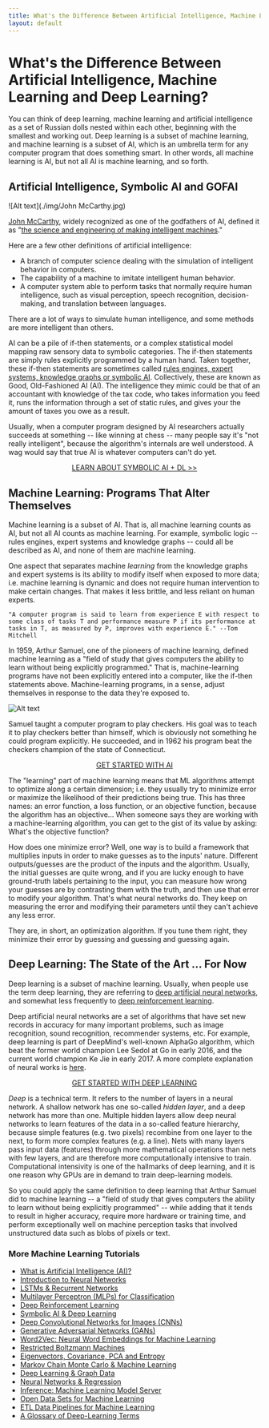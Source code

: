```yaml
---
title: What's the Difference Between Artificial Intelligence, Machine Learning and Deep Learning?
layout: default
---
```


# What's the Difference Between Artificial Intelligence, Machine Learning and Deep Learning?

You can think of deep learning, machine learning and artificial intelligence as a set of Russian dolls nested within each other, beginning with the smallest and working out. Deep learning is a subset of machine learning, and machine learning is a subset of AI, which is an umbrella term for any computer program that does something smart. In other words, all machine learning is AI, but not all AI is machine learning, and so forth. 

## Artificial Intelligence, Symbolic AI and GOFAI

![Alt text](./img/John McCarthy.jpg)

[John McCarthy](https://en.wikipedia.org/wiki/John_McCarthy_(computer_scientist)), widely recognized as one of the godfathers of AI, defined it as "[the science and engineering of making intelligent machines](http://www-formal.stanford.edu/jmc/whatisai/node1.html)."

Here are a few other definitions of artificial intelligence:

* A branch of computer science dealing with the simulation of intelligent behavior in computers.
* The capability of a machine to imitate intelligent human behavior.
* A computer system able to perform tasks that normally require human intelligence, such as visual perception, speech recognition, decision-making, and translation between languages.

There are a lot of ways to simulate human intelligence, and some methods are more intelligent than others. 

AI can be a pile of if-then statements, or a complex statistical model mapping raw sensory data to symbolic categories. The if-then statements are simply rules explicitly programmed by a human hand. Taken together, these if-then statements are sometimes called [rules engines, expert systems, knowledge graphs or symbolic AI](./symbolicreasoning.html). Collectively, these are known as Good, Old-Fashioned AI (AI). The intelligence they mimic could be that of an accountant with knowledge of the tax code, who takes information you feed it, runs the information through a set of static rules, and gives your the amount of taxes you owe as a result. 

Usually, when a computer program designed by AI researchers actually succeeds at something -- like winning at chess -- many people say it's "not really intelligent", because the algorithm's internals are well understood. A wag would say that true AI is whatever computers can't do yet. 

<p align="center">
<a href="https://deeplearning4j.org/symbolicreasoning" type="button" class="btn btn-lg btn-success" onClick="ga('send', 'event', ‘quickstart', 'click');">LEARN ABOUT SYMBOLIC AI + DL >></a>
</p>

## Machine Learning: Programs That Alter Themselves

Machine learning is a subset of AI. That is, all machine learning counts as AI, but not all AI counts as machine learning. For example, symbolic logic -- rules engines, expert systems and knowledge graphs -- could all be described as AI, and none of them are machine learning. 

One aspect that separates machine *learning* from the knowledge graphs and expert systems is its ability to modify itself when exposed to more data; i.e. machine learning is dynamic and does not require human intervention to make certain changes. That makes it less brittle, and less reliant on human experts.

```
"A computer program is said to learn from experience E with respect to some class of tasks T and performance measure P if its performance at tasks in T, as measured by P, improves with experience E." --Tom Mitchell
```

In 1959, Arthur Samuel, one of the pioneers of machine learning, defined machine learning as a "field of study that gives computers the ability to learn without being explicitly programmed." That is, machine-learning programs have not been explicitly entered into a computer, like the if-then statements above. Machine-learning programs, in a sense, adjust themselves in response to the data they're exposed to. 

![Alt text](./img/arthur_samuel.jpg)

Samuel taught a computer program to play checkers. His goal was to teach it to play checkers better than himself, which is obviously not something he could program explicitly. He succeeded, and in 1962 his program beat the checkers champion of the state of Connecticut. 

<p align="center">
<a href="https://docs.skymind.ai/docs/welcome" type="button" class="btn btn-lg btn-success" onClick="ga('send', 'event', ‘quickstart', 'click');">GET STARTED WITH AI</a>
</p>

The "learning" part of machine learning means that ML algorithms attempt to optimize along a certain dimension; i.e. they usually try to minimize error or maximize the likelihood of their predictions being true. This has three names: an error function, a loss function, or an objective function, because the algorithm has an objective... When someone says they are working with a machine-learning algorithm, you can get to the gist of its value by asking: What's the objective function?

How does one minimize error? Well, one way is to build a framework that multiplies inputs in order to make guesses as to the inputs' nature. Different outputs/guesses are the product of the inputs and the algorithm. Usually, the initial guesses are quite wrong, and if you are lucky enough to have ground-truth labels pertaining to the input, you can measure how wrong your guesses are by contrasting them with the truth, and then use that error to modify your algorithm. That's what neural networks do. They keep on measuring the error and modifying their parameters until they can't achieve any less error.

They are, in short, an optimization algorithm. If you tune them right, they minimize their error by guessing and guessing and guessing again.

## Deep Learning: The State of the Art ... For Now

Deep learning is a subset of machine learning. Usually, when people use the term deep learning, they are referring to [deep artificial neural networks](./neuralnet-overview), and somewhat less frequently to [deep reinforcement learning](./deepreinforcementlearning). 

Deep artificial neural networks are a set of algorithms that have set new records in accuracy for many important problems, such as image recognition, sound recognition, recommender systems, etc. For example, deep learning is part of DeepMind's well-known AlphaGo algorithm, which beat the former world champion Lee Sedol at Go in early 2016, and the current world champion Ke Jie in early 2017. A more complete explanation of neural works is [here](./neuralnet-overview).

<p align="center">
<a href="https://skymind.ai/quickstart" type="button" class="btn btn-lg btn-success" onClick="ga('send', 'event', ‘quickstart', 'click');">GET STARTED WITH DEEP LEARNING</a>
</p>

*Deep* is a technical term. It refers to the number of layers in a neural network. A shallow network has one so-called *hidden layer*, and a deep network has more than one. Multiple hidden layers allow deep neural networks to learn features of the data in a so-called feature hierarchy, because simple features (e.g. two pixels) recombine from one layer to the next, to form more complex features (e.g. a line). Nets with many layers pass input data (features) through more mathematical operations than nets with few layers, and are therefore more computationally intensive to train. Computational intensivity is one of the hallmarks of deep learning, and it is one reason why GPUs are in demand to train deep-learning models. 

So you could apply the same definition to deep learning that Arthur Samuel did to machine learning -- a "field of study that gives computers the ability to learn without being explicitly programmed" -- while adding that it tends to result in higher accuracy, require more hardware or training time, and perform exceptionally well on machine perception tasks that involved unstructured data such as blobs of pixels or text.  

### <a name="resources">More Machine Learning Tutorials</a>

* [What is Artificial Intelligence (AI)?](./artificial-intelligence-ai.html)
* [Introduction to Neural Networks](./neuralnet-overview)
* [LSTMs & Recurrent Networks](./lstm)
* [Multilayer Perceptron (MLPs) for Classification](./multilayerperceptron)
* [Deep Reinforcement Learning](./deepreinforcementlearning)
* [Symbolic AI & Deep Learning](./symbolicreasoning)
* [Deep Convolutional Networks for Images (CNNs)](./convolutionalnetwork)
* [Generative Adversarial Networks (GANs)](./generative-adversarial-network)
* [Word2Vec: Neural Word Embeddings for Machine Learning](./word2vec)
* [Restricted Boltzmann Machines](./restrictedboltzmannmachine)
* [Eigenvectors, Covariance, PCA and Entropy](./eigenvector)
* [Markov Chain Monte Carlo & Machine Learning](/markovchainmontecarlo.html)
* [Deep Learning & Graph Data](./graphdata)
* [Neural Networks & Regression](./logistic-regression)
* [Inference: Machine Learning Model Server](./modelserver)
* [Open Data Sets for Machine Learning](./opendata)
* [ETL Data Pipelines for Machine Learning](./datavec)
* [A Glossary of Deep-Learning Terms](./glossary)
